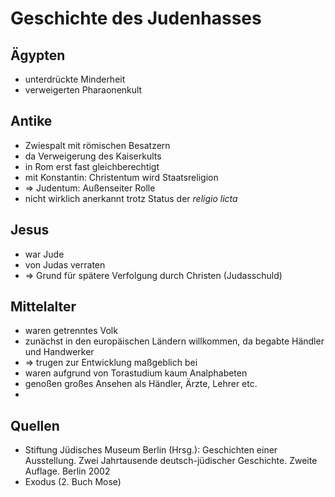 # Geschichte des Judenhasses

## Ägypten
- unterdrückte Minderheit
- verweigerten Pharaonenkult

## Antike
- Zwiespalt mit römischen Besatzern
- da Verweigerung des Kaiserkults
- in Rom erst fast gleichberechtigt
- mit Konstantin: Christentum wird Staatsreligion
- => Judentum: Außenseiter Rolle
- nicht wirklich anerkannt trotz Status der *religio licta*

## Jesus
- war Jude
- von Judas verraten
- => Grund für spätere Verfolgung durch Christen (Judasschuld)

## Mittelalter
- waren getrenntes Volk
- zunächst in den europäischen Ländern willkommen, da begabte Händler und Handwerker
- => trugen zur Entwicklung maßgeblich bei
- waren aufgrund von Torastudium kaum Analphabeten
- genoßen großes Ansehen als Händler, Ärzte, Lehrer etc.
- 

## Quellen
- Stiftung Jüdisches Museum Berlin (Hrsg.): Geschichten einer Ausstellung. Zwei Jahrtausende deutsch-jüdischer Geschichte. Zweite Auflage. Berlin 2002
- Exodus (2. Buch Mose)
